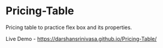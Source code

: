 # Pricing-Table
Pricing table to practice flex box and its properties.

Live Demo - https://darshansrinivasa.github.io/Pricing-Table/
